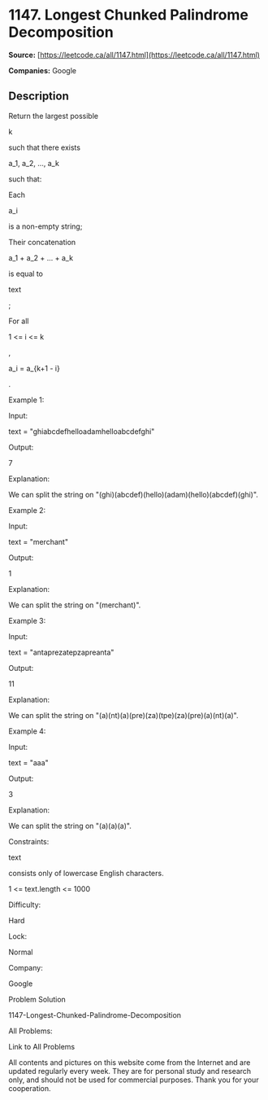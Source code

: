 # 1147. Longest Chunked Palindrome Decomposition

**Source:** [https://leetcode.ca/all/1147.html](https://leetcode.ca/all/1147.html)

**Companies:** Google

## Description

Return the largest possible

k

such that there exists

a_1, a_2,
        ..., a_k

such that:

Each

a_i

is a non-empty string;

Their concatenation

a_1 + a_2 + ... + a_k

is equal to

text

;

For all

1 <= i <= k

,

a_i = a_{k+1 - i}

.

Example 1:

Input:

text = "ghiabcdefhelloadamhelloabcdefghi"

Output:

7

Explanation:

We can split the string on "(ghi)(abcdef)(hello)(adam)(hello)(abcdef)(ghi)".

Example 2:

Input:

text = "merchant"

Output:

1

Explanation:

We can split the string on "(merchant)".

Example 3:

Input:

text = "antaprezatepzapreanta"

Output:

11

Explanation:

We can split the string on "(a)(nt)(a)(pre)(za)(tpe)(za)(pre)(a)(nt)(a)".

Example 4:

Input:

text = "aaa"

Output:

3

Explanation:

We can split the string on "(a)(a)(a)".

Constraints:

text

consists only of lowercase English characters.

1 <= text.length <= 1000

Difficulty:

Hard

Lock:

Normal

Company:

Google

Problem Solution

1147-Longest-Chunked-Palindrome-Decomposition

All Problems:

Link to All Problems

All contents and pictures on this website come from the Internet and are updated regularly every week. They are for personal study and research only, and should not be used for commercial purposes. Thank you for your cooperation.

